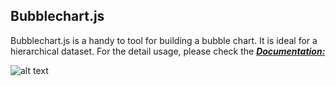 
## Bubblechart.js

Bubblechart.js is a handy to tool for building a bubble chart. It is ideal for a hierarchical dataset. For the detail usage, please check the [***Documentation:***](https://github.com/jjang8661/INFO474_VSD/blob/master/DOCUMENTATION.md)

![alt text](https://github.com/jjang8661/INFO474_VSD/blob/master/src/sample.png "Sample Bubble Chart")
